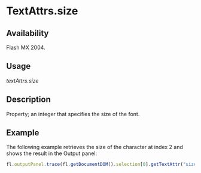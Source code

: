 # TextAttrs.size

## Availability

Flash MX 2004.

## Usage

*textAttrs.size*

## Description

Property; an integer that specifies the size of the font.

## Example

The following example retrieves the size of the character at index 2 and shows the result in the Output panel:

```javascript
fl.outputPanel.trace(fl.getDocumentDOM().selection[0].getTextAttr("size", 2));
```

